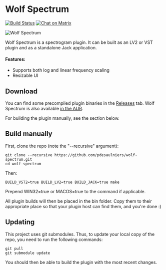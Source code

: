 # Wolf Spectrum 
[![Build Status](https://travis-ci.org/pdesaulniers/wolf-spectrum.svg?branch=master)](https://travis-ci.org/pdesaulniers/wolf-spectrum)
[![Chat on Matrix](https://matrix.to/img/matrix-badge.svg)](https://riot.im/app/#/room/#wolf-plugins:matrix.org)

![Wolf Spectrum](https://raw.githubusercontent.com/pdesaulniers/wolf-spectrum/master/plugins/wolf-spectrum/Screenshot.png)

Wolf Spectrum is a spectrogram plugin. It can be built as an LV2 or VST plugin and as a standalone Jack application.

#### Features:
* Supports both log and linear frequency scaling
* Resizable UI

## Download

You can find some precompiled plugin binaries in the [Releases](https://github.com/pdesaulniers/wolf-spectrum/releases) tab. Wolf Spectrum is also available [in the AUR](https://aur.archlinux.org/packages/wolf-spectrum-git/). 

For building the plugin manually, see the section below.

## Build manually

First, clone the repo (note the "--recursive" argument):

```
git clone --recursive https://github.com/pdesaulniers/wolf-spectrum.git
cd wolf-spectrum
```

Then:

```
BUILD_VST2=true BUILD_LV2=true BUILD_JACK=true make
```

Prepend WIN32=true or MACOS=true to the command if applicable.

All plugin builds will then be placed in the bin folder. Copy them to their appropriate place so that your plugin host can find them, and you're done :)

## Updating

This project uses git submodules. Thus, to update your local copy of the repo, you need to run the following commands:
```
git pull
git submodule update
```
You should then be able to build the plugin with the most recent changes.

